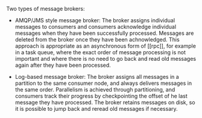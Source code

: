 Two types of message brokers:

- AMQP/JMS style message broker: The broker assigns individual messages to consumers and consumers acknowledge individual messages when they have been successfully processed. Messages are deleted from the broker once they have been achnowledged. This approach is appropriate as an asynchronous form of [[rpc]], for example in a task queue, where the exact order of message processing is not important and where there is no need to go back and read old messages again after they have been processed.

- Log-based message broker: The broker assigns all messages in a partition to the same consumer node, and always delivers messages in the same order. Parallelism is achieved through partitioning, and consumers track their progress by checkpointing the offset of he last message they have processed. The broker retains messages on disk, so it is possible to jump back and reread old messages if necessary.